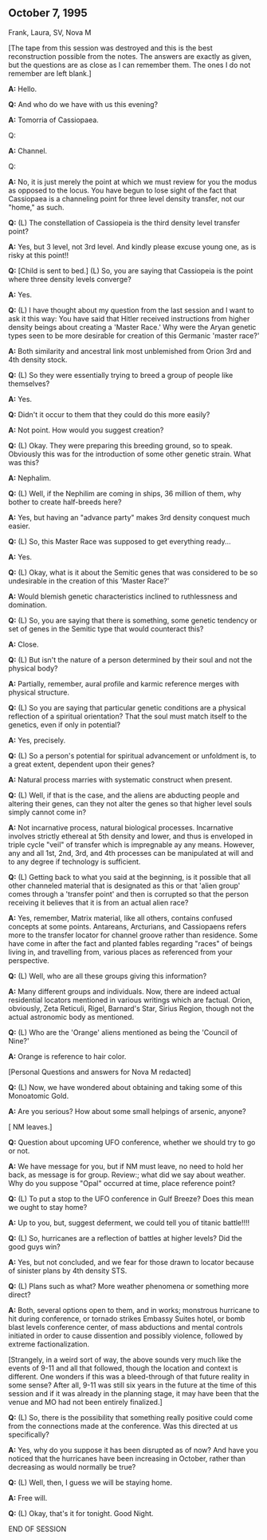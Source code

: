 ## October 7, 1995
Frank, Laura, SV, Nova M

[The tape from this session was destroyed and this is the best reconstruction possible from the notes. The answers are exactly as given, but the questions are as close as I can remember them. The ones I do not remember are left blank.]

**A:** Hello.

**Q:** And who do we have with us this evening?

**A:** Tomorria of Cassiopaea.

Q:

**A:** Channel.

Q:

**A:** No, it is just merely the point at which we must review for you the modus as opposed to the locus. You have begun to lose sight of the fact that Cassiopaea is a channeling point for three level density transfer, not our "home," as such.

**Q:** (L) The constellation of Cassiopeia is the third density level transfer point?

**A:** Yes, but 3 level, not 3rd level. And kindly please excuse young one, as is risky at this point!!

**Q:** [Child is sent to bed.] (L) So, you are saying that Cassiopeia is the point where three density levels converge?

**A:** Yes.

**Q:** (L) I have thought about my question from the last session and I want to ask it this way: You have said that Hitler received instructions from higher density beings about creating a 'Master Race.' Why were the Aryan genetic types seen to be more desirable for creation of this Germanic 'master race?'

**A:** Both similarity and ancestral link most unblemished from Orion 3rd and 4th density stock.

**Q:** (L) So they were essentially trying to breed a group of people like themselves?

**A:** Yes.

**Q:** Didn't it occur to them that they could do this more easily?

**A:** Not point. How would you suggest creation?

**Q:** (L) Okay. They were preparing this breeding ground, so to speak. Obviously this was for the introduction of some other genetic strain. What was this?

**A:** Nephalim.

**Q:** (L) Well, if the Nephilim are coming in ships, 36 million of them, why bother to create half-breeds here?

**A:** Yes, but having an "advance party" makes 3rd density conquest much easier.

**Q:** (L) So, this Master Race was supposed to get everything ready...

**A:** Yes.

**Q:** (L) Okay, what is it about the Semitic genes that was considered to be so undesirable in the creation of this 'Master Race?'

**A:** Would blemish genetic characteristics inclined to ruthlessness and domination.

**Q:** (L) So, you are saying that there is something, some genetic tendency or set of genes in the Semitic type that would counteract this?

**A:** Close.

**Q:** (L) But isn't the nature of a person determined by their soul and not the physical body?

**A:** Partially, remember, aural profile and karmic reference merges with physical structure.

**Q:** (L) So you are saying that particular genetic conditions are a physical reflection of a spiritual orientation? That the soul must match itself to the genetics, even if only in potential?

**A:** Yes, precisely.

**Q:** (L) So a person's potential for spiritual advancement or unfoldment is, to a great extent, dependent upon their genes?

**A:** Natural process marries with systematic construct when present.

**Q:** (L) Well, if that is the case, and the aliens are abducting people and altering their genes, can they not alter the genes so that higher level souls simply cannot come in?

**A:** Not incarnative process, natural biological processes. Incarnative involves strictly ethereal at 5th density and lower, and thus is enveloped in triple cycle "veil" of transfer which is impregnable ay any means. However, any and all 1st, 2nd, 3rd, and 4th processes can be manipulated at will and to any degree if technology is sufficient.

**Q:** (L) Getting back to what you said at the beginning, is it possible that all other channeled material that is designated as this or that 'alien group' comes through a 'transfer point' and then is corrupted so that the person receiving it believes that it is from an actual alien race?

**A:** Yes, remember, Matrix material, like all others, contains confused concepts at some points. Antareans, Arcturians, and Cassiopaens refers more to the transfer locator for channel groove rather than residence. Some have come in after the fact and planted fables regarding "races" of beings living in, and travelling from, various places as referenced from your perspective.

**Q:** (L) Well, who are all these groups giving this information?

**A:** Many different groups and individuals. Now, there are indeed actual residential locators mentioned in various writings which are factual. Orion, obviously, Zeta Reticuli, Rigel, Barnard's Star, Sirius Region, though not the actual astronomic body as mentioned.

**Q:** (L) Who are the 'Orange' aliens mentioned as being the 'Council of Nine?'

**A:** Orange is reference to hair color.

[Personal Questions and answers for Nova M redacted]

**Q:** (L) Now, we have wondered about obtaining and taking some of this Monoatomic Gold.

**A:** Are you serious? How about some small helpings of arsenic, anyone?

[ NM leaves.]

**Q:** Question about upcoming UFO conference, whether we should try to go or not.

**A:** We have message for you, but if NM must leave, no need to hold her back, as message is for group. Review:; what did we say about weather. Why do you suppose "Opal" occurred at time, place reference point?

**Q:** (L) To put a stop to the UFO conference in Gulf Breeze? Does this mean we ought to stay home?

**A:** Up to you, but, suggest deferment, we could tell you of titanic battle!!!!

**Q:** (L) So, hurricanes are a reflection of battles at higher levels? Did the good guys win?

**A:** Yes, but not concluded, and we fear for those drawn to locator because of sinister plans by 4th density STS.

**Q:** (L) Plans such as what? More weather phenomena or something more direct?

**A:** Both, several options open to them, and in works; monstrous hurricane to hit during conference, or tornado strikes Embassy Suites hotel, or bomb blast levels conference center, of mass abductions and mental controls initiated in order to cause dissention and possibly violence, followed by extreme factionalization.

[Strangely, in a weird sort of way, the above sounds very much like the events of 9-11 and all that followed, though the location and context is different. One wonders if this was a bleed-through of that future reality in some sense? After all, 9-11 was still six years in the future at the time of this session and if it was already in the planning stage, it may have been that the venue and MO had not been entirely finalized.]

**Q:** (L) So, there is the possibility that something really positive could come from the connections made at the conference. Was this directed at us specifically?

**A:** Yes, why do you suppose it has been disrupted as of now? And have you noticed that the hurricanes have been increasing in October, rather than decreasing as would normally be true?

**Q:** (L) Well, then, I guess we will be staying home.

**A:** Free will.

**Q:** (L) Okay, that's it for tonight. Good Night.

END OF SESSION

